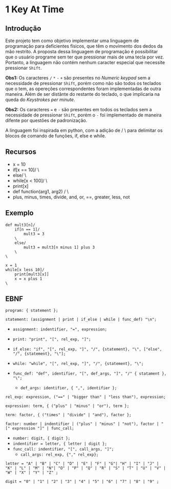 # 1 Key At Time

## Introdução
Este projeto tem como objetivo implementar uma linguagem de programação para deficientes físicos, que têm o movimento dos dedos da mão restrito. A proposta dessa linguagem de programação é possibilitar que o usuário programe sem ter que pressionar mais de uma tecla por vez. Portanto, a linguagem não contém nenhum caracter especial que necessite pressionar `Shift`. 

**Obs1:** Os caracteres `/` `*` `-` `+` são presentes no *Numeric keypad* sem a necessidade de pressionar `Shift`, porém como não são todos os teclados que o tem, as opereções correspondentes foram implementadas de outra maneira. Além de ser distânte do restante do teclado, o que implicaria na queda do *Keystrokes per minute*.

**Obs2:** Os caracteres `=` e `-` são presentes em todos os teclados sem a necessidade de pressionar `Shift`, porém o `-` foi implementado de maneira difente por questões de padronização. 

A linguagem foi inspirada em python, com a adição de / \ para delimitar os blocos de comando de funções, if, else e while.

## Recursos
- x = 10
- if[x == 10]/  \
- else/  \
- while[x < 100]/  \
- print[x]
- def function(arg1, arg2) /  \
- plus, minus, times, divide, and, or, ==, greater, less, not

## Exemplo
```
def mult3[n]/
    if[n == 1]/
        mult3 = 3
    \
    else/
        mult3 = mult3[n minus 1] plus 3
    \
\

x = 1
while[x less 10]/
    print[mult3[x]]
    x = x plus 1
\
```

## EBNF

`program: { statement };`

`statement: (assignment | print | if_else | while | func_def) "\n";`

- `assignment: indentifier, "=", expression;`

- `print: "print", "[", rel_exp, "]";`

- `if_else: "if", "[", rel_exp, "]", "/", {statement}, "\", ["else", "/", {statement}, "\"];`

- `while: "while", "[", rel_exp, "]", "/", {statement}, "\";`

- `func_def: "def", identifier, "[", def_args, "]", "/" { statament }, "\";`

  - `def_args: identifier, { ",", identifier };`

`rel_exp: expression, ("==" | "bigger than" | "less than"), expression;`

`expression: term, { ("plus" | "minus" | "or"), term };`

`term: factor, { ("times" | "divide" | "and"), factor };`

`factor: number | indentifier | ("plus" | "minus" | "not"), factor | "[" expression "]" | func_call;`
- `number: digit, { digit };`
- `indentifier = letter, { letter | digit };`
- `func_call: indentifier, "[", call_args, "]";`
  - `call_args: rel_exp, {"," rel_exp};`

`letter = "A" | "B" | "C" | "D" | "E" | "F" | "G"| "H" | "I" | "J" | "K" | "L" | "M" | "N"| "O" | "P" | "Q" | "R" | "S" | "T" | "U" | "V" | "W" | "X" | "Y" | "Z" ;`

`digit = "0" | "1" | "2" | "3" | "4" | "5" | "6" | "7" | "8" | "9" ;`